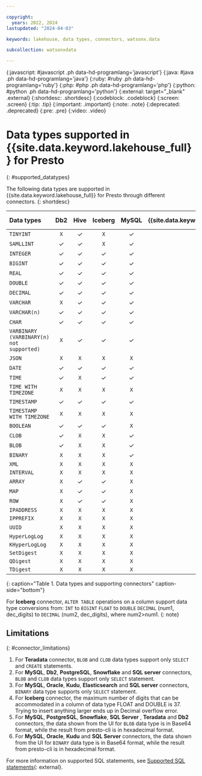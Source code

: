 ```yaml
---

copyright:
  years: 2022, 2024
lastupdated: "2024-04-03"

keywords: lakehouse, data types, connectors, watsonx.data

subcollection: watsonxdata

---
```


{:javascript: #javascript .ph data-hd-programlang='javascript'}
{:java: #java .ph data-hd-programlang='java'}
{:ruby: #ruby .ph data-hd-programlang='ruby'}
{:php: #php .ph data-hd-programlang='php'}
{:python: #python .ph data-hd-programlang='python'}
{:external: target="_blank" .external}
{:shortdesc: .shortdesc}
{:codeblock: .codeblock}
{:screen: .screen}
{:tip: .tip}
{:important: .important}
{:note: .note}
{:deprecated: .deprecated}
{:pre: .pre}
{:video: .video}

# Data types supported in {{site.data.keyword.lakehouse_full}} for Presto
{: #supported_datatypes}


The following data types are supported in {{site.data.keyword.lakehouse_full}} for Presto through different connectors.
{: shortdesc}

| Data types |**Db2**|**Hive**|**Iceberg**|**MySQL**|**{{site.data.keyword.netezza_short}}**|**SQL Server**|**PostgreSQL**|**SingleStore**|**MongoDB**|**Teradata**|**Kafka**|**Elasticsearch**|**TPCH**|**TPCDS**|**Snowflake**|
| :-------------- | :-------------: | :-------------:| :-------------:| :-------------:| :-------------: | :-------------: | :-------------: | :-------------: | :-------------: | :-------------:| :-------------:| :-------------: | :-------------: | :-------------: | :-------------: |
| `TINYINT` | `X`    | ✓   | `X`  | ✓  | `X`  | ✓  | `X`   | ✓  | `X`  | `X`  | `X`  | `X`  | `X`  | `X`  | ✓  |
| `SAMLLINT` | ✓    | ✓  |`X`  | ✓  | ✓  | ✓  | ✓   | ✓  | `X`  | ✓  | `X`  | `X`  | `X`  | `X`  | ✓  |
| `INTEGER` | ✓    | ✓   | ✓  | ✓  | ✓  | ✓  | ✓   | ✓  | ✓  | ✓  | `X`  | `X`  | `X`  | `X`  | ✓  |
| `BIGINT` | ✓    | ✓   | ✓  | ✓  | ✓  | ✓  | ✓   | ✓  | ✓  | ✓  | `X`  | `X`  | `X`  | `X`  | ✓  |
| `REAL` | ✓    | ✓   | ✓  | ✓  | ✓  | ✓  | ✓   | ✓  | `X`  | ✓  | `X`  | `X`  | `X`  | `X`  | ✓  |
| `DOUBLE` | ✓    | ✓   | ✓  | ✓  | ✓  | ✓  | ✓   | ✓  | ✓  | ✓  | `X`  | `X`  | `X`  | `X`  | ✓  |
| `DECIMAL` | ✓    | ✓   | ✓  | ✓  | ✓  | ✓  | ✓   | ✓  | `X`  | ✓  | `X`  | `X`  | `X`  | `X`  | ✓  |
| `VARCHAR` | `X`    | ✓   | ✓  | ✓  | `X`   | ✓  | ✓   | `X`  | ✓  | `X`  | `X`  | `X`  | `X`  | `X`  | ✓  |
| `VARCHAR(n)` | ✓    | ✓   | ✓  | ✓  | ✓  | ✓  | ✓   | ✓  | ✓  | ✓  | `X`  | `X`  | `X`  | `X`  | ✓  |
| `CHAR` | ✓    | ✓   | ✓  | ✓  | ✓  | ✓  | ✓   | ✓  | ✓  | ✓  | `X`  | `X`  | `X`  | `X`  | ✓  |
| `VARBINARY (VARBINARY(n) not supported)` | `X`    | ✓   | ✓  | ✓  |`X`  | `X`  | `X`   | `X`  | ✓  | `X`  | `X`  | `X`  | `X`  | `X`  | `X`  |
| `JSON` | `X`    | `X`   | `X`  | `X`  | `X`  | `X`  | ✓   | `X`  | `X`  | `X`  | `X`  | `X`  | `X`  | `X`  | `X`  |
| `DATE` | ✓    | ✓   | ✓  | ✓  | ✓  | ✓  | ✓   | ✓  | ✓  | ✓  | `X`  | `X`  | `X`  | `X`  | ✓  |
| `TIME` | ✓    | `X`   | ✓  | ✓  | ✓  | ✓  | ✓   | ✓  | ✓  | ✓  | `X`  | `X`  | `X`  | `X`  | ✓  |
| `TIME WITH TIMEZONE` | `X`    | `X`   | `X`  | `X`  | `X`  | `X`  | `X`   | `X`  | `X`  | `X`  | `X`  | `X`  | `X`  | `X`  | `X`  |
| `TIMESTAMP` | ✓    | ✓   | ✓  | ✓  | ✓  | `X`  | ✓   | ✓  | ✓  | ✓  | `X`  | `X`  | `X`  | `X`  | ✓  |
| `TIMESTAMP WITH TIMEZONE` | `X`    | `X`   | `X`  | `X`  | `X`  | `X`  | `X`   | `X`  | `X`  | `X`  | `X`  | `X`  | `X`  | `X`  | `X`  |
| `BOOLEAN` | ✓    | ✓   | ✓  | `X`  | ✓   | `X`  | ✓   | ✓  | ✓  | `X`  | `X`  | `X`  | `X`  | `X`  | ✓  |
| `CLOB` | ✓    | `X`   | `X`  | ✓  | `X`   | ✓  | ✓   | `X`  | `X`  | ✓  | `X`  | `X`  | `X`  | `X`  | ✓  |
| `BLOB` | ✓    | `X`   | `X`  | ✓  | `X`   | ✓  | ✓   | `X`  | `X`  | ✓  | `X`  | `X`  | `X`  | `X`  | ✓  |
| `BINARY` | `X`    | `X`   | `X`  | ✓  | `X`   | ✓  | `X`   | `X`  | `X`  | `X`  | `X`  | ✓  | `X`  | `X`  | `X`  |
| `XML` | `X`    | `X`   | `X`  | `X`  | `X`   | `X`  | `X`   | `X`  | `X`  | `X`  | `X`  | `X`  | `X`  | `X`  | `X`  |
| `INTERVAL` | `X`    | `X`   | `X`  | `X`  | `X`   | `X`  | `X`   | `X`  | `X`  | `X`  | `X`  | `X`  | `X`  | `X`  | `X`  |
| `ARRAY` | `X`    | ✓   | ✓  | `X`  | `X`   | `X`  | `X`   | `X`  | ✓  | `X`  | `X`  | `X`  | `X`  | `X`  | `X`  |
| `MAP` | `X`    | ✓   | ✓  | `X`  | `X`   | `X`  | `X`   | `X`  | ✓  | `X`  | `X`  | `X`  | `X`  | `X`  | `X`  |
| `ROW` | `X`    | ✓   | ✓  | `X`  | `X`   | `X`  | `X`   | `X`  | ✓  | `X`  | `X`  | `X`  | `X`  | `X`  | `X`  |
| `IPADDRESS` | `X`    | `X`   | `X`  | `X`  | `X`   | `X`  | `X`   | `X`  | `X`  | `X`  | `X`  | `X`  | `X`  | `X`  | `X`  |
| `IPPREFIX` | `X`    | `X`   | `X`  | `X`  | `X`   | `X`  | `X`   | `X`  | `X`  | `X`  | `X`  | `X`  | `X`  | `X`  | `X`  |
| `UUID` | `X`    | `X`   | `X`  | `X`  | `X`   | `X`  | ✓   | `X`  | `X`  | `X`  | `X`  | `X`  | `X`  | `X`  | `X`  |
| `HyperLogLog` | `X`    | `X`   | `X`  | `X`  | `X`   | `X`  | `X`   | `X`  | `X`  | `X`  | `X`  | `X`  | `X`  | `X`  | `X`  |
| `KHyperLogLog` | `X`    | `X`   | `X`  | `X`  | `X`   | `X`  | `X`   | `X`  | `X`  | `X`  | `X`  | `X`  | `X`  | `X`  | `X`  |
| `SetDigest` | `X`    | `X`   | `X`  | `X`  | `X`   | `X`  | `X`   | `X`  | `X`  | `X`  | `X`  | `X`  | `X`  | `X`  | `X`  |
| `QDigest` | `X`    | `X`   | `X`  | `X`  | `X`   | `X`  | `X`   | `X`  | `X`  | `X`  | `X`  | `X`  | `X`  | `X`  | `X`  |
| `TDigest` | `X`    | `X`   | `X`  | `X`  | `X`   | `X`  | `X`   | `X`  | `X`  | `X`  | `X`  | `X`  | `X`  | `X`  | `X`  |
{: caption="Table 1. Data types and supporting connectors" caption-side="bottom"}

For **Iceberg** connector, `ALTER TABLE` operations on a column support data type conversions from:
    `INT` to `BIGINT`
    `FLOAT` to `DOUBLE`
    `DECIMAL` (num1, dec_digits) to `DECIMAL` (num2, dec_digits), where num2>num1.
{: note}

## Limitations
{: #connector_limitations}

1. For **Teradata** connector, `BLOB` and `CLOB` data types support only `SELECT` and `CREATE` statements.
2. For **MySQL**, **Db2**, **PostgreSQL**, **Snowflake** and **SQL server** connectors, `BLOB` and `CLOB` data types support only `SELECT` statement.
3. For **MySQL**, **Oracle**, **Kudu**, **Elasticsearch** and **SQL server** connectors, `BINARY` data type supports only `SELECT` statement.
4. For **Iceberg** connector, the maximum number of digits that can be accommodated in a column of data type FLOAT and DOUBLE is 37. Trying to insert anything larger ends up in Decimal overflow error.
5. For **MySQL**, **PostgreSQL**, **Snowflake**, **SQL Server** , **Teradata** and **Db2** connectors, the data shown from the UI for `BLOB` data type is in Base64 format, while the result from presto-cli is in hexadecimal format.
6. For **MySQL**, **Oracle**, **Kudu** and **SQL Server** connectors, the data shown from the UI for `BINARY` data type is in Base64 format, while the result from presto-cli is in hexadecimal format.

For more information on supported SQL statements, see [Supported SQL statements](watsonxdata?topic=watsonxdata-supported_sql_statements){: external}.
